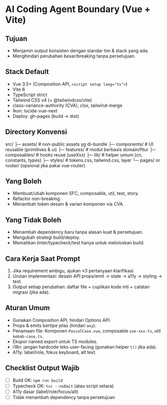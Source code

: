 # AI Coding Agent Boundary (Vue + Vite)

## Tujuan
- Menjamin output konsisten dengan standar tim & stack yang ada.
- Menghindari perubahan besar/breaking tanpa persetujuan.

## Stack Default
- Vue 3.5+ (Composition API, `<script setup lang="ts">`)
- Vite 6
- TypeScript strict
- Tailwind CSS v4 (+ @tailwindcss/vite)
- class-variance-authority (CVA), clsx, tailwind-merge
- Ikon: lucide-vue-next
- Deploy: gh-pages (build → dist)

## Directory Konvensi
src/
├─ assets/        # non-public assets yg di-bundle
├─ components/    # UI reusable (primitives & ui)
├─ features/      # modul berbasis domain/fitur
├─ composables/   # hooks reuse (useXxx)
├─ lib/           # helper umum (cn, constants, types)
├─ styles/        # tokens.css, tailwind.css, layer
└─ pages/ or router/ (opsional jika pakai vue-router)

## Yang Boleh
- Membuat/ubah komponen SFC, composable, util, test, story.
- Refactor non-breaking.
- Menambah token desain & varian komponen via CVA.

## Yang Tidak Boleh
- Menambah dependency baru tanpa alasan kuat & persetujuan.
- Mengubah strategi build/deploy.
- Mematikan linter/typecheck/test hanya untuk meloloskan build.

## Cara Kerja Saat Prompt
1. Jika requirement ambigu, ajukan ≤3 pertanyaan klarifikasi.
2. Urutan implementasi: desain API props/emit → state → a11y → styling → test.
3. Output setiap perubahan: daftar file + cuplikan kode inti + catatan migrasi (jika ada).

## Aturan Umum
- Gunakan Composition API, hindari Options API.
- Props & emits bertipe jelas (hindari `any`).
- Penamaan file: Komponen `PascalCase.vue`, composable `use-xxx.ts`, util `kebab-case.ts`.
- Ekspor named export untuk TS modules.
- i18n: jangan hardcode teks user-facing (gunakan helper `t()` jika ada).
- A11y: label/role, fokus keyboard, alt text.

## Checklist Output Wajib
- [ ] Build OK: `npm run build`
- [ ] Typecheck OK: `tsc --noEmit` (atau script setara)
- [ ] A11y dasar (label/role/focus/alt)
- [ ] Tidak menambah dependency tanpa persetujuan